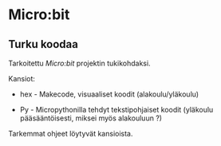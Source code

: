 # Micro:bit

## Turku koodaa

Tarkoitettu *Micro:bit* projektin tukikohdaksi.

Kansiot:

  * hex - Makecode, visuaaliset koodit (alakoulu/yläkoulu)
  
  * Py - Micropythonilla tehdyt tekstipohjaiset koodit (yläkoulu pääsääntöisesti, miksei myös alakouluun ?)
 
Tarkemmat ohjeet löytyvät kansioista.
